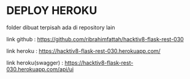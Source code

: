 # DEPLOY HEROKU
folder dibuat terpisah ada di repository lain

link github : https://github.com/ribrahimfattah/hacktiv8-flask-rest-030

link heroku : https://hacktiv8-flask-rest-030.herokuapp.com/

link heroku(swagger) : https://hacktiv8-flask-rest-030.herokuapp.com/api/ui

